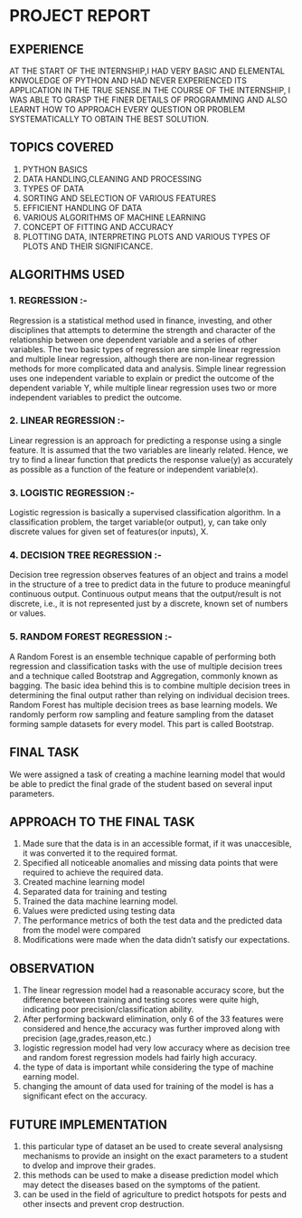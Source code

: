 # PROJECT REPORT
## EXPERIENCE
AT THE START OF THE INTERNSHIP,I HAD VERY BASIC AND ELEMENTAL KNWOLEDGE OF PYTHON AND HAD NEVER EXPERIENCED ITS APPLICATION IN THE TRUE SENSE.IN THE COURSE OF THE INTERNSHIP, I WAS ABLE TO GRASP THE FINER DETAILS OF PROGRAMMING AND ALSO LEARNT HOW TO APPROACH EVERY QUESTION OR PROBLEM SYSTEMATICALLY TO OBTAIN THE BEST SOLUTION.
## TOPICS COVERED
1. PYTHON BASICS
2. DATA HANDLING,CLEANING AND PROCESSING
3. TYPES OF DATA
4. SORTING AND SELECTION OF VARIOUS FEATURES
5. EFFICIENT HANDLING OF DATA
6. VARIOUS ALGORITHMS OF MACHINE LEARNING
7. CONCEPT OF FITTING AND ACCURACY
8. PLOTTING DATA, INTERPRETING PLOTS AND VARIOUS TYPES OF PLOTS AND THEIR SIGNIFICANCE.
## ALGORITHMS USED 
### 1. REGRESSION :- 
Regression is a statistical method used in finance, investing, and other disciplines that attempts to determine the strength and character of the relationship between one dependent variable and a series of other variables. The two basic types of regression are simple linear regression and multiple linear regression, although there are non-linear regression methods for more complicated data and analysis. Simple linear regression uses one independent variable to explain or predict the outcome of the dependent variable Y, while multiple linear regression uses two or more independent variables to predict the outcome.
### 2. LINEAR REGRESSION :-
Linear regression is an approach for predicting a response using a single feature. It is assumed that the two variables are linearly related. Hence, we try to find a linear function that predicts the response value(y) as accurately as possible as a function of the feature or independent variable(x).
### 3. LOGISTIC REGRESSION :-
Logistic regression is basically a supervised classification algorithm. In a classification problem, the target variable(or output), y, can take only discrete values for given set of features(or inputs), X.
### 4. DECISION TREE REGRESSION :-
Decision tree regression observes features of an object and trains a model in the structure of a tree to predict data in the future to produce meaningful continuous output. Continuous output means that the output/result is not discrete, i.e., it is not represented just by a discrete, known set of numbers or values.
### 5. RANDOM FOREST REGRESSION :-
A Random Forest is an ensemble technique capable of performing both regression and classification tasks with the use of multiple decision trees and a technique called Bootstrap and Aggregation, commonly known as bagging. The basic idea behind this is to combine multiple decision trees in determining the final output rather than relying on individual decision trees.
Random Forest has multiple decision trees as base learning models. We randomly perform row sampling and feature sampling from the dataset forming sample datasets for every model. This part is called Bootstrap.
## FINAL TASK
We were assigned a task of creating a machine learning model that would be able to predict the final grade of the student based on several input parameters.
## APPROACH TO THE FINAL TASK
1. Made sure that the data is in an accessible format, if it was unaccesible, it was converted it to the required format.
2. Specified all noticeable anomalies and missing data points that were required to achieve the required data.
3. Created machine learning model
4. Separated data for training and testing
5. Trained the data machine learning model.
6. Values were predicted using testing data
7. The performance metrics of both the test data and the predicted data from the model were compared
8. Modifications were made when the data didn’t satisfy our expectations.
## OBSERVATION
1. The linear regression model had a reasonable accuracy score, but the difference between training and testing scores were quite high, indicating poor precision/classification ability.
2. After performing backward elimination, only 6 of the 33 features were considered and hence,the accuracy was further improved along with precision (age,grades,reason,etc.)
3. logistic regression model had very low accuracy where as decision tree and random forest regression models had fairly high accuracy.
4. the type of data is important while considering the type of machine earning model.
5. changing the amount of data used for training of the model is has a significant efect on the accuracy.
## FUTURE IMPLEMENTATION
1. this particular type of dataset an be used to create several analysisng mechanisms to provide an insight on the exact parameters to a student to dvelop and improve their grades. 
2. this methods can be used to make a disease prediction model which may detect the diseases based on the symptoms of the patient.
3. can be used in the field of agriculture to predict hotspots for pests and other insects and prevent crop destruction.
